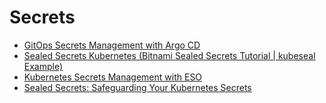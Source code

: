 # Secrets

* [GitOps Secrets Management with Argo CD](https://www.youtube.com/watch?v=PaxOzh9LdSo)
* [Sealed Secrets Kubernetes (Bitnami Sealed Secrets Tutorial | kubeseal Example)](https://www.youtube.com/watch?v=ShGHCpUMdOg)
* [Kubernetes Secrets Management with ESO](https://www.youtube.com/watch?v=EonWeoFPpvM)
* [Sealed Secrets: Safeguarding Your Kubernetes Secrets](https://www.youtube.com/watch?v=wWMJCY2E0d4)
